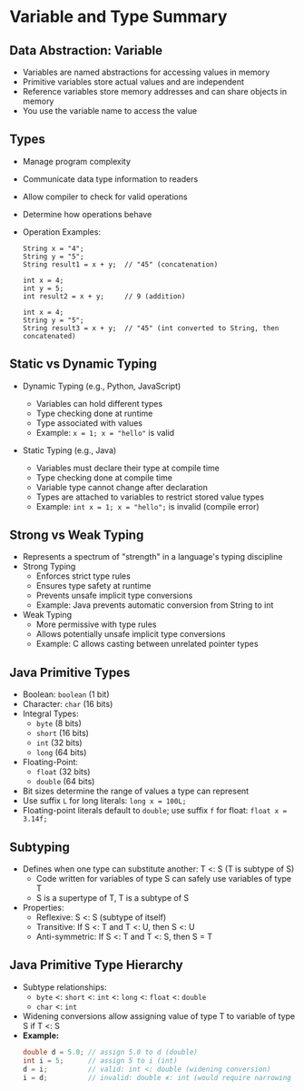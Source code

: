 # Variable and Type Summary

## Data Abstraction: Variable
- Variables are named abstractions for accessing values in memory
- Primitive variables store actual values and are independent
- Reference variables store memory addresses and can share objects in memory
- You use the variable name to access the value

## Types
- Manage program complexity
- Communicate data type information to readers
- Allow compiler to check for valid operations
- Determine how operations behave
- Operation Examples:

    ```
    String x = "4";
    String y = "5";
    String result1 = x + y;  // "45" (concatenation)

    int x = 4;
    int y = 5;
    int result2 = x + y;     // 9 (addition)

    int x = 4;
    String y = "5";
    String result3 = x + y;  // "45" (int converted to String, then concatenated)
    ```

## Static vs Dynamic Typing
- Dynamic Typing (e.g., Python, JavaScript)
    - Variables can hold different types
    - Type checking done at runtime
    - Type associated with values
    - Example: `x = 1; x = "hello"` is valid

- Static Typing (e.g., Java)
    - Variables must declare their type at compile time
    - Type checking done at compile time
    - Variable type cannot change after declaration
    - Types are attached to variables to restrict stored value types
    - Example: `int x = 1; x = "hello";` is invalid (compile error)

## Strong vs Weak Typing
- Represents a spectrum of "strength" in a language's typing discipline
- Strong Typing
    - Enforces strict type rules
    - Ensures type safety at runtime
    - Prevents unsafe implicit type conversions
    - Example: Java prevents automatic conversion from String to int
- Weak Typing
    - More permissive with type rules
    - Allows potentially unsafe implicit type conversions
    - Example: C allows casting between unrelated pointer types


## Java Primitive Types
- Boolean: `boolean` (1 bit)
- Character: `char` (16 bits)
- Integral Types:
    - `byte` (8 bits)
    - `short` (16 bits)
    - `int` (32 bits)
    - `long` (64 bits)
- Floating-Point:
    - `float` (32 bits)
    - `double` (64 bits)
- Bit sizes determine the range of values a type can represent
- Use suffix `L` for long literals: `long x = 100L;`
- Floating-point literals default to `double`; use suffix `f` for float: `float x = 3.14f;`


## Subtyping
- Defines when one type can substitute another: T <: S (T is subtype of S)
    - Code written for variables of type S can safely use variables of type T
    - S is a supertype of T, T is a subtype of S
- Properties:
    - Reflexive: S <: S (subtype of itself)
    - Transitive: If S <: T and T <: U, then S <: U
    - Anti-symmetric: If S <: T and T <: S, then S = T

## Java Primitive Type Hierarchy
- Subtype relationships:
    - `byte` <: `short` <: `int` <: `long` <: `float` <: `double`
    - `char` <: `int`
- Widening conversions allow assigning value of type T to variable of type S if T <: S
- **Example:**
    ```java
    double d = 5.0; // assign 5.0 to d (double)
    int i = 5;      // assign 5 to i (int)
    d = i;          // valid: int <: double (widening conversion)
    i = d;          // invalid: double ≮: int (would require narrowing cast)
    ```
    
